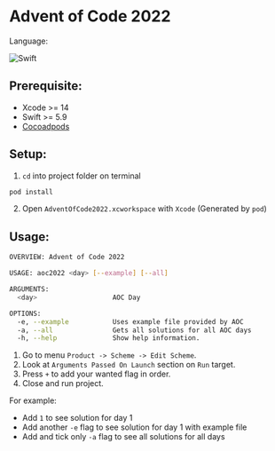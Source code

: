 # Advent of Code 2022

Language:

![Swift](https://img.shields.io/badge/Swift%20and%20maybe%20more-ffffff.svg?style=for-the-badge&logo=swift)

## Prerequisite:

- Xcode >= 14
- Swift >= 5.9
- [Cocoadpods](https://cocoapods.org)

## Setup:

1. `cd` into project folder on terminal

```bash
pod install
```

2. Open `AdventOfCode2022.xcworkspace` with `Xcode` (Generated by `pod`)

## Usage:

```bash
OVERVIEW: Advent of Code 2022

USAGE: aoc2022 <day> [--example] [--all]

ARGUMENTS:
  <day>                   AOC Day

OPTIONS:
  -e, --example           Uses example file provided by AOC
  -a, --all               Gets all solutions for all AOC days
  -h, --help              Show help information.
```

1. Go to menu `Product -> Scheme -> Edit Scheme`.
2. Look at `Arguments Passed On Launch` section on `Run` target.
3. Press `+` to add your wanted flag in order.
4. Close and run project.

For example:

- Add `1` to see solution for day 1
- Add another `-e` flag to see solution for day 1 with example file
- Add and tick only `-a` flag to see all solutions for all days
